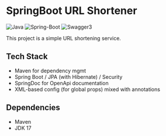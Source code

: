 # SpringBoot URL Shortener
![Java](https://img.shields.io/badge/Java-FEB95F?style=for-the-badge&logo=java&logoColor=white)
![Spring-Boot](https://img.shields.io/badge/SpringBoot-81FF5E?style=for-the-badge&logo=spring&logoColor=white)
![Swagger3](https://img.shields.io/badge/Swagger3-84E713?style=for-the-badge&logo=swagger&logoColor=white)

This project is a simple URL shortening service.

## Tech Stack
- Maven for dependency mgmt
- Spring Boot / JPA (with Hibernate) / Security
- SpringDoc for OpenApi documentation
- XML-based config (for global props) mixed with annotations

## Dependencies
- Maven
- JDK 17
